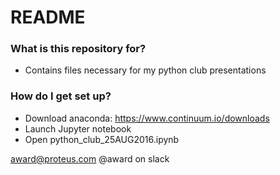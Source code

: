 # README #

### What is this repository for? ###

* Contains files necessary for my python club presentations

### How do I get set up? ###

* Download anaconda: https://www.continuum.io/downloads
* Launch Jupyter notebook
* Open python_club_25AUG2016.ipynb

award@proteus.com
@award on slack